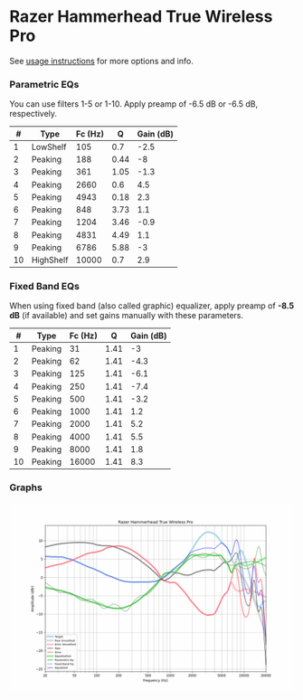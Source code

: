 # Razer Hammerhead True Wireless Pro
See [usage instructions](https://github.com/jaakkopasanen/AutoEq#usage) for more options and info.

### Parametric EQs
You can use filters 1-5 or 1-10. Apply preamp of -6.5 dB or -6.5 dB, respectively.

|   # | Type      |   Fc (Hz) |    Q |   Gain (dB) |
|-----|-----------|-----------|------|-------------|
|   1 | LowShelf  |       105 | 0.7  |        -2.5 |
|   2 | Peaking   |       188 | 0.44 |        -8   |
|   3 | Peaking   |       361 | 1.05 |        -1.3 |
|   4 | Peaking   |      2660 | 0.6  |         4.5 |
|   5 | Peaking   |      4943 | 0.18 |         2.3 |
|   6 | Peaking   |       848 | 3.73 |         1.1 |
|   7 | Peaking   |      1204 | 3.46 |        -0.9 |
|   8 | Peaking   |      4831 | 4.49 |         1.1 |
|   9 | Peaking   |      6786 | 5.88 |        -3   |
|  10 | HighShelf |     10000 | 0.7  |         2.9 |

### Fixed Band EQs
When using fixed band (also called graphic) equalizer, apply preamp of **-8.5 dB** (if available) and set gains manually with these parameters.

|   # | Type    |   Fc (Hz) |    Q |   Gain (dB) |
|-----|---------|-----------|------|-------------|
|   1 | Peaking |        31 | 1.41 |        -3   |
|   2 | Peaking |        62 | 1.41 |        -4.3 |
|   3 | Peaking |       125 | 1.41 |        -6.1 |
|   4 | Peaking |       250 | 1.41 |        -7.4 |
|   5 | Peaking |       500 | 1.41 |        -3.2 |
|   6 | Peaking |      1000 | 1.41 |         1.2 |
|   7 | Peaking |      2000 | 1.41 |         5.2 |
|   8 | Peaking |      4000 | 1.41 |         5.5 |
|   9 | Peaking |      8000 | 1.41 |         1.8 |
|  10 | Peaking |     16000 | 1.41 |         8.3 |

### Graphs
![](./Razer%20Hammerhead%20True%20Wireless%20Pro.png)
